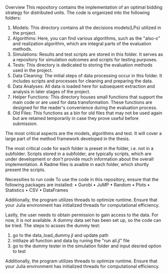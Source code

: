 Overview
This repository contains the implementation of an optimal bidding strategy for distributed units. The code is organized into the following folders:
1.	Models: This directory contains all the decisions models(LPs) utilized in the project.
2.	Algorithms: Here, you can find various algorithms, such as the "also-x" and realization algorithm, which are integral parts of the evaluation methods.
3.	Simulations: Results and test scripts are stored in this folder. It serves as a repository for simulation outcomes and scripts for testing purposes.
4.	Tests: This directory is dedicated to storing the evaluation methods used in the project.
5.	Data Cleaning: The initial steps of data processing occur in this folder. It includes scripts and processes for cleaning and preparing the data.
6.	Data Analyses: All data is loaded here for subsequent extraction and analysis in later stages of the project.
7.	Helper Functions: This directory houses small functions that support the main code or are used for data transformation. These functions are designed for the reader's convenience during the evaluation process.
8.	Old Files: This functions as a bin for old files that may not be used again but are retained temporarily in case they prove useful before submission.

The most critical aspects are the models, algorithms and test.
It will cover a large part of the method framework developed in the thesis.

The most critical code for each folder is preset in the folder, i.e. not in a subfolder. Scripts stored in a subfolder, are typically scripts, which are under development or don't provide much information about the overall implementation. A Radme files is avaible in each folder, which shortly present the scripts.

Necessities to run code 
To use the code in this repository, ensure that the following packages are installed:
•	Gurobi
•	JuMP
•	Random
•	Plots
•	Statistics
•	CSV
•	DataFrames


Additionally, the program utilizes threads to optimize runtime. Ensure that your Julia environment has initialized threads for computational efficiency.

Lastly, the user needs to obtain permission to gain access to the data. For now, it is not available.
A dummy data set has been set up, so the code can be tried. The steps to acsses the dummy test:

1. go to the data_load_dummy.jl and update path
2.  intiliaze all function and data by runing the "run all.jl" file
3.  go to the dummy tester in the simulation folder and input desried option to test

Additionally, the program utilizes threads to optimize runtime. Ensure that your Julia environment has initialized threads for computational efficiency.


 
